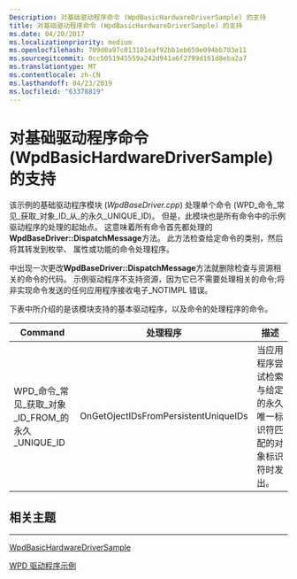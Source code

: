 ```yaml
---
Description: 对基础驱动程序命令 (WpdBasicHardwareDriverSample) 的支持
title: 对基础驱动程序命令 (WpdBasicHardwareDriverSample) 的支持
ms.date: 04/20/2017
ms.localizationpriority: medium
ms.openlocfilehash: 709d0a97c013101eaf92bb1eb650e094bb703e11
ms.sourcegitcommit: 0cc5051945559a242d941a6f2799d161d8eba2a7
ms.translationtype: MT
ms.contentlocale: zh-CN
ms.lasthandoff: 04/23/2019
ms.locfileid: "63378819"
---
```

# <a name="support-for-base-driver-commands-wpdbasichardwaredriversample"></a>对基础驱动程序命令 (WpdBasicHardwareDriverSample) 的支持


该示例的基础驱动程序模块 (*WpdBaseDriver.cpp*) 处理单个命令 (WPD\_命令\_常见\_获取\_对象\_ID\_从\_的永久\_UNIQUE\_ID)。 但是，此模块也是所有命令中的示例驱动程序的处理的起始点。 这意味着所有命令首先都处理的**WpdBaseDriver::DispatchMessage**方法。 此方法检查给定命令的类别，然后将其转发到枚举、 属性或功能的命令处理程序。

中出现一次更改**WpdBaseDriver::DispatchMessage**方法就删除检查与资源相关的命令的代码。 示例驱动程序不支持资源，因为它已不需要处理相关的命令;将非实现命令发送的任何应用程序接收电子\_NOTIMPL 错误。

下表中所介绍的是该模块支持的基本驱动程序，以及命令的处理程序的命令。

| Command                                                               | 处理程序                              | 描述                                                                                                              |
|-----------------------------------------------------------------------|--------------------------------------|--------------------------------------------------------------------------------------------------------------------------|
| WPD\_命令\_常见\_获取\_对象\_ID\_FROM\_的永久\_UNIQUE\_ID | OnGetOjectIDsFromPersistentUniqueIDs | 当应用程序尝试检索与给定的永久唯一标识符匹配的对象标识符时发出。 |

 

## <a name="span-idrelatedtopicsspanrelated-topics"></a><span id="related_topics"></span>相关主题


****
[WpdBasicHardwareDriverSample](the-wpdbasichardwaredriver-sample.md)

[WPD 驱动程序示例](the-wpd-driver-samples.md)

 

 





